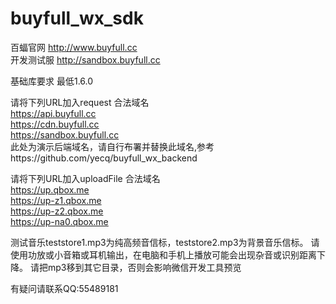 # buyfull_wx_sdk
百蝠官网 http://www.buyfull.cc</br>
开发测试服 http://sandbox.buyfull.cc

基础库要求 最低1.6.0

请将下列URL加入request 合法域名</br>
https://api.buyfull.cc</br>
https://cdn.buyfull.cc</br>
https://sandbox.buyfull.cc</br>此处为演示后端域名，请自行布署并替换此域名,参考https://github.com/yecq/buyfull_wx_backend</br>


请将下列URL加入uploadFile 合法域名</br>
https://up.qbox.me</br>
https://up-z1.qbox.me</br>
https://up-z2.qbox.me</br>
https://up-na0.qbox.me</br>

测试音乐teststore1.mp3为纯高频音信标，teststore2.mp3为背景音乐信标。
请使用功放或小音箱或耳机输出，在电脑和手机上播放可能会出现杂音或识别距离下降。
请把mp3移到其它目录，否则会影响微信开发工具预览

有疑问请联系QQ:55489181
